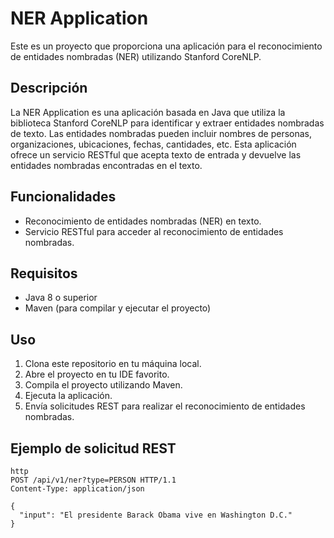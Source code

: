 # NER Application

Este es un proyecto que proporciona una aplicación para el reconocimiento de entidades nombradas (NER) utilizando Stanford CoreNLP.

## Descripción

La NER Application es una aplicación basada en Java que utiliza la biblioteca Stanford CoreNLP para identificar y extraer entidades nombradas de texto. Las entidades nombradas pueden incluir nombres de personas, organizaciones, ubicaciones, fechas, cantidades, etc. Esta aplicación ofrece un servicio RESTful que acepta texto de entrada y devuelve las entidades nombradas encontradas en el texto.

## Funcionalidades

- Reconocimiento de entidades nombradas (NER) en texto.
- Servicio RESTful para acceder al reconocimiento de entidades nombradas.

## Requisitos

- Java 8 o superior
- Maven (para compilar y ejecutar el proyecto)

## Uso

1. Clona este repositorio en tu máquina local.
2. Abre el proyecto en tu IDE favorito.
3. Compila el proyecto utilizando Maven.
4. Ejecuta la aplicación.
5. Envía solicitudes REST para realizar el reconocimiento de entidades nombradas.

## Ejemplo de solicitud REST
```
http
POST /api/v1/ner?type=PERSON HTTP/1.1
Content-Type: application/json

{
  "input": "El presidente Barack Obama vive en Washington D.C."
}
```
